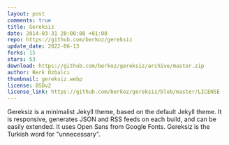 ```yaml
---
layout: post
comments: true
title: Gereksiz
date: 2014-03-31 20:00:00 +01:00
repo: https://github.com/berkoz/gereksiz
update_date: 2022-06-13
forks: 15
stars: 53
download: https://github.com/berkoz/gereksiz/archive/master.zip 
author: Berk Özbalcı
thumbnail: gereksiz.webp
license: BSDv2
license_link: https://github.com/berkoz/gereksiz/blob/master/LICENSE
---
```


Gereksiz is a minimalist Jekyll theme, based on the default Jekyll theme.
It is responsive, generates JSON and RSS feeds on each build, and can be easily extended. It uses Open Sans from Google Fonts.
Gereksiz is the Turkish word for "unnecessary".

